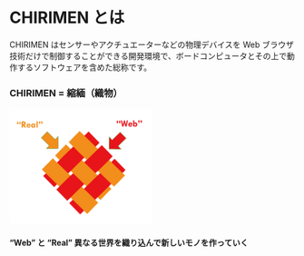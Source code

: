 # CHIRIMEN とは
CHIRIMEN はセンサーやアクチュエーターなどの物理デバイスを Web ブラウザ技術だけで制御することができる開発環境で、ボードコンピュータとその上で動作するソフトウェアを含めた総称です。


### CHIRIMEN = 縮緬（織物）

  <img src="./images/WebxReal.png" width='50%'>

#### “Web” と “Real” 異なる世界を織り込んで新しいモノを作っていく

